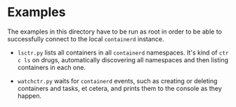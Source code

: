 # Examples

The examples in this directory have to be run as root in order to be able to
successfully connect to the local `containerd` instance.

- `lsctr.py` lists all containers in all `containerd` namespaces. It's kind of
  `ctr c ls` on drugs, automatically discovering all namespaces and then listing
  containers in each one.

- `watchctr.py` waits for `containerd` events, such as creating or deleting
  containers and tasks, et cetera, and prints them to the console as they
  happen.
